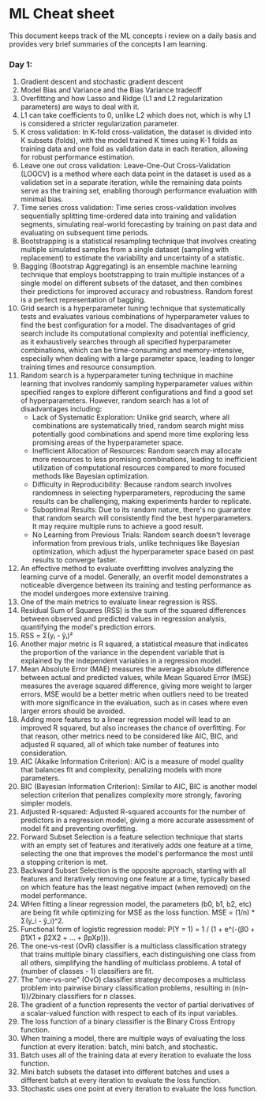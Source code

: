 # ML Cheat sheet

This document keeps track of the ML concepts i review on a daily basis and provides very brief summaries
of the concepts I am learning.

### Day 1:

1. Gradient descent and stochastic gradient descent
2. Model Bias and Variance and the Bias Variance tradeoff
3. Overfitting and how Lasso and Ridge (L1 and L2 regularization parameters) are ways to deal with it.
4. L1 can take coefficients to 0, unlike L2 which does not, which is why L1 is considered a stricter regularization parameter.
5. K cross validation: In K-fold cross-validation, the dataset is divided into K subsets (folds), with the model trained K times using K-1 folds as training data and one fold as validation data in each iteration, allowing for robust performance estimation.
6. Leave one out cross validation: Leave-One-Out Cross-Validation (LOOCV) is a method where each data point in the dataset is used as a validation set in a separate iteration, while the remaining data points serve as the training set, enabling thorough performance evaluation with minimal bias.
7. Time series cross validation: Time series cross-validation involves sequentially splitting time-ordered data into training and validation segments, simulating real-world forecasting by training on past data and evaluating on subsequent time periods.
8. Bootstrapping is a statistical resampling technique that involves creating multiple simulated samples from a single dataset (sampling with replacement) to estimate the variability and uncertainty of a statistic.
9. Bagging (Bootstrap Aggregating) is an ensemble machine learning technique that employs bootstrapping to train multiple instances of a single model on different subsets of the dataset, and then combines their predictions for improved accuracy and robustness. Random forest is a perfect representation of bagging.
10. Grid search is a hyperparameter tuning technique that systematically tests and evaluates various combinations of hyperparameter values to find the best configuration for a model. The disadvantages of grid search include its computational complexity and potential inefficiency, as it exhaustively searches through all specified hyperparameter combinations, which can be time-consuming and memory-intensive, especially when dealing with a large parameter space, leading to longer training times and resource consumption.
11. Random search is a hyperparameter tuning technique in machine learning that involves randomly sampling hyperparameter values within specified ranges to explore different configurations and find a good set of hyperparameters. However, random search has a lot of disadvantages including:
    - Lack of Systematic Exploration: Unlike grid search, where all combinations are systematically tried, random search might miss potentially good combinations and spend more time exploring less promising areas of the hyperparameter space.
    - Inefficient Allocation of Resources: Random search may allocate more resources to less promising combinations, leading to inefficient utilization of computational resources compared to more focused methods like Bayesian optimization.
    - Difficulty in Reproducibility: Because random search involves randomness in selecting hyperparameters, reproducing the same results can be challenging, making experiments harder to replicate.
    - Suboptimal Results: Due to its random nature, there's no guarantee that random search will consistently find the best hyperparameters. It may require multiple runs to achieve a good result.
    - No Learning from Previous Trials: Random search doesn't leverage information from previous trials, unlike techniques like Bayesian optimization, which adjust the hyperparameter space based on past results to converge faster.
12. An effective method to evaluate overfitting involves analyzing the learning curve of a model. Generally, an overfit model demonstrates a noticeable divergence between its training and testing performance as the model undergoes more extensive training.
13. One of the main metrics to evaluate linear regression is RSS.
14. Residual Sum of Squares (RSS) is the sum of the squared differences between observed and predicted values in regression analysis, quantifying the model's prediction errors.
15. RSS = Σ(yᵢ - ŷᵢ)²
16. Another major metric is R squared, a statistical measure that indicates the proportion of the variance in the dependent variable that is explained by the independent variables in a regression model.
17. Mean Absolute Error (MAE) measures the average absolute difference between actual and predicted values, while Mean Squared Error (MSE) measures the average squared difference, giving more weight to larger errors. MSE would be a better metric when outliers need to be treated with more significance in the evaluation, such as in cases where even larger errors should be avoided.
18. Adding more features to a linear regression model will lead to an improved R squared, but also increases the chance of overfitting. For that reason, other metrics need to be considered like AIC, BIC, and adjusted R squared, all of which take number of features into consideration.
19. AIC (Akaike Information Criterion): AIC is a measure of model quality that balances fit and complexity, penalizing models with more parameters.
20. BIC (Bayesian Information Criterion): Similar to AIC, BIC is another model selection criterion that penalizes complexity more strongly, favoring simpler models.
21. Adjusted R-squared: Adjusted R-squared accounts for the number of predictors in a regression model, giving a more accurate assessment of model fit and preventing overfitting.
22. Forward Subset Selection is a feature selection technique that starts with an empty set of features and iteratively adds one feature at a time, selecting the one that improves the model's performance the most until a stopping criterion is met.
23. Backward Subset Selection is the opposite approach, starting with all features and iteratively removing one feature at a time, typically based on which feature has the least negative impact (when removed) on the model performance.
24. WHen fitting a linear regression model, the parameters (b0, b1, b2, etc) are being fit while optimizing for MSE as the loss function. MSE = (1/n) \* Σ(y_i - ŷ_i)^2.
25. Functional form of logistic regression model: P(Y = 1) = 1 / (1 + e^(-(β0 + β1X1 + β2X2 + ... + βpXp))).
26. The one-vs-rest (OvR) classifier is a multiclass classification strategy that trains multiple binary classifiers, each distinguishing one class from all others, simplifying the handling of multiclass problems. A total of (number of classes - 1) classifiers are fit.
27. The "one-vs-one" (OvO) classifier strategy decomposes a multiclass problem into pairwise binary classification problems, resulting in (n(n-1))/2binary classifiers for n classes.
28. The gradient of a function represents the vector of partial derivatives of a scalar-valued function with respect to each of its input variables.
29. The loss function of a binary classifier is the Binary Cross Entropy function.
30. When training a model, there are multiple ways of evaluating the loss function at every iteration: batch, mini batch, and stochastic.
31. Batch uses all of the training data at every iteration to evaluate the loss function.
32. Mini batch subsets the dataset into different batches and uses a different batch at every iteration to evaluate the loss function.
33. Stochastic uses one point at every iteration to evaluate the loss function.
